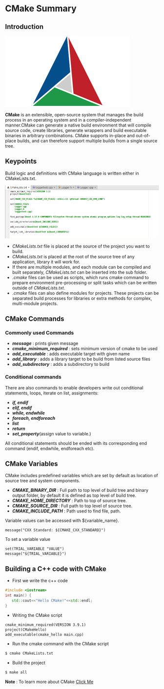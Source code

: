 # CMake Summary

## Introduction

![Cmake](https://github.com/xavierallem/EmbeddedLinux-C/blob/master/assignments/summary/Assets/as.png)

**CMake** is an extensible, open-source system that manages the build process in an operating system and in a compiler-independent manner.CMake can generate a native build environment that will compile source code, create libraries, generate wrappers and build executable binaries in arbitrary combinations. CMake supports in-place and out-of-place builds, 
and can therefore support multiple builds from a single source tree.

## Keypoints 

Build logic and definitions with CMake language is written either in CMakeLists.txt.

![Cmake](https://github.com/xavierallem/EmbeddedLinux-C/blob/master/assignments/summary/Assets/H2vmf.png)

- *CMakeLists.txt* file is placed at the source of the project you want to build.
- *CMakeLists.txt* is placed at the root of the source tree of any application, library it will work for.
- If there are multiple modules, and each module can be compiled and built separately, *CMakeLists.txt* can be inserted into the sub folder.
- *.cmake* files can be used as scripts, which runs cmake command to prepare environment pre-processing or split tasks which can be written outside of *CMakeLists.txt*.
- *.cmake* files can also define modules for projects. These projects can be separated build processes for libraries or extra methods for complex, multi-module projects.

## CMake Commands

### Commonly used Commands

- _**message**_ : prints given message
- _**cmake_minimum_required**_ : sets minimum version of cmake to be used
- _**add_executable**_ : adds executable target with given name
- _**add_library**_ : adds a library target to be build from listed source files
- _**add_subdirectory**_ : adds a subdirectory to build

### Conditional commands

There are also commands to enable developers write out conditional statements, loops, iterate on list, assignments:

- _**if, endif**_
- _**elif, endif**_
- _**while, endwhile**_
- _**foreach, endforeach**_
- _**list**_
- _**return**_
- _**set_property**_(assign value to variable.)

All conditional statements should be ended with its corresponding end command (endif, endwhile, endforeach etc).

## CMake Variables

CMake includes predefined variables which are set by default as location of source tree and system components.

- _**CMAKE_BINARY_DIR**_ : Full path to top level of build tree and binary output folder, by default it is defined as top level of build tree.
- _**CMAKE_HOME_DIRECTORY**_ : Path to top of source tree.
- _**CMAKE_SOURCE_DIR**_ : Full path to top level of source tree.
- _**CMAKE_INCLUDE_PATH**_ : Path used to find file, path.

Variable values can be accessed with ${variable_name}.
```
message("CXX Standard: ${CMAKE_CXX_STANDARD}")
```
To set a variable value
```
set(TRIAL_VARIABLE "VALUE")
message("${TRIAL_VARIABLE}")
```

## Building a C++ code with CMake

- First we write the c++ code
 ```c++
 #include <iostream>
int main() {
	std::cout<<"Hello CMake!"<<std::endl;
}
```

- Writing the CMake script
```
cmake_minimum_required(VERSION 3.9.1)
project(CMakeHello)
add_executable(cmake_hello main.cpp)
```
- Run the cmake command with the CMake script
```bash
$ cmake CMakeLists.txt

```
- Build the project 
```bash
$ make all
```

**Note** : To learn more about CMake [Click Me](https://medium.com/@onur.dundar1/cmake-tutorial-585dd180109b)



